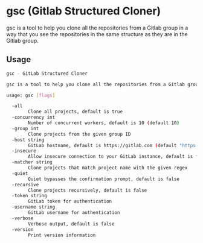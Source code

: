 # gsc (Gitlab Structured Cloner)

gsc is a tool to help you clone all the repositories from a Gitlab group in a way that you see the repositories in the same structure as they are in the Gitlab group.

## Usage

```bash
gsc - GitLab Structured Cloner

gsc is a tool to help you clone all the repositories from a Gitlab group in a way that you see the repositories in the same structure as they are in the Gitlab group.

usage: gsc [flags]

  -all
        Clone all projects, default is true
  -concurrency int
        Number of concurrent workers, default is 10 (default 10)
  -group int
        Clone projects from the given group ID
  -host string
        GitLab hostname, default is https://gitlab.com (default "https://gitlab.com")
  -insecure
        Allow insecure connection to your GitLab instance, default is false
  -matcher string
        Clone projects that match project name with the given regex
  -quiet
        Quiet bypasses the confirmation prompt, default is false
  -recursive
        Clone projects recursively, default is false
  -token string
        GitLab token for authentication
  -username string
        GitLab username for authentication
  -verbose
        Verbose output, default is false
  -version
        Print version information
```
